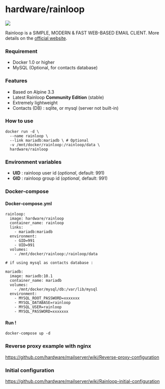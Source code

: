 # hardware/rainloop

![](https://i.goopics.net/nI.png)

Rainloop is a SIMPLE, MODERN & FAST WEB-BASED EMAIL CLIENT. More details on the [official website](http://www.rainloop.net/).

### Requirement

- Docker 1.0 or higher
- MySQL (Optional, for contacts database)

### Features
- Based on Alpine 3.3
- Latest Rainloop **Community Edition** (stable)
- Extremely lightweight
- Contacts (DB) : sqlite, or mysql (server not built-in)

### How to use

```
docker run -d \
  --name rainloop \
  --link mariadb:mariadb \ # Optional
  -v /mnt/docker/rainloop:/rainloop/data \
  hardware/rainloop
```

### Environment variables

- **UID** : rainloop user id (*optional*, default: 991)
- **GID** : rainloop group id (*optional*, default: 991)

### Docker-compose

#### Docker-compose.yml
```
rainloop:
  image: hardware/rainloop
  container_name: rainloop
  links:
    - mariadb:mariadb
  environment:
    - GID=991
    - UID=991
  volumes:
    - /mnt/docker/rainloop:/rainloop/data

# if using mysql as contacts database :

mariadb:
  image: mariadb:10.1
  container_name: mariadb
  volumes:
    - /mnt/docker/mysql/db:/var/lib/mysql
  environment:
    - MYSQL_ROOT_PASSWORD=xxxxxxx
    - MYSQL_DATABASE=rainloop
    - MYSQL_USER=rainloop
    - MYSQL_PASSWORD=xxxxxxx
```

#### Run !

```
docker-compose up -d
```

### Reverse proxy example with nginx

https://github.com/hardware/mailserver/wiki/Reverse-proxy-configuration

### Initial configuration

https://github.com/hardware/mailserver/wiki/Rainloop-initial-configuration
